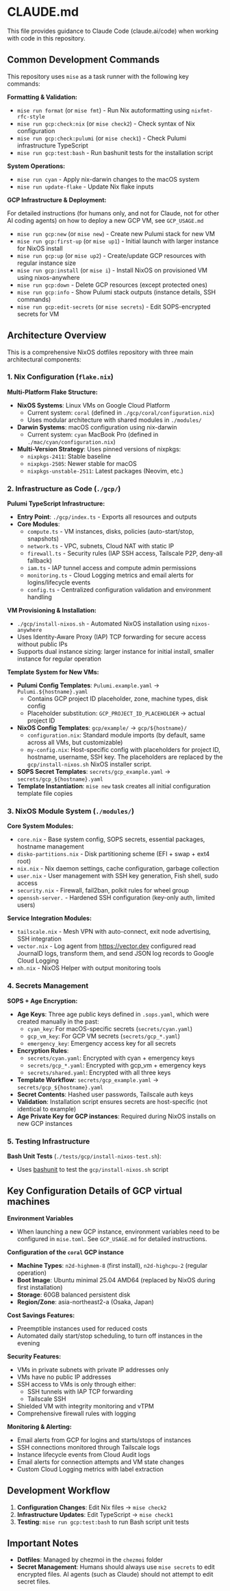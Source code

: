 # CLAUDE.md

This file provides guidance to Claude Code (claude.ai/code) when working with code in this repository.

## Common Development Commands

This repository uses `mise` as a task runner with the following key commands:

**Formatting & Validation:**
- `mise run format` (or `mise fmt`) - Run Nix autoformatting using `nixfmt-rfc-style`
- `mise run gcp:check:nix` (or `mise check2`) - Check syntax of Nix configuration
- `mise run gcp:check:pulumi` (or `mise check1`) - Check Pulumi infrastructure TypeScript
- `mise run gcp:test:bash` - Run bashunit tests for the installation script

**System Operations:**
- `mise run cyan` - Apply nix-darwin changes to the macOS system
- `mise run update-flake` - Update Nix flake inputs

**GCP Infrastructure & Deployment:**

For detailed instructions (for humans only, and not for Claude, not for other AI coding agents) on how to deploy a new GCP VM, see `GCP_USAGE.md`

- `mise run gcp:new` (or `mise new`) - Create new Pulumi stack for new VM
- `mise run gcp:first-up` (or `mise up1`) - Initial launch with larger instance for NixOS install
- `mise run gcp:up` (or `mise up2`) - Create/update GCP resources with regular instance size
- `mise run gcp:install` (or `mise i`) - Install NixOS on provisioned VM using nixos-anywhere
- `mise run gcp:down` - Delete GCP resources (except protected ones)
- `mise run gcp:info` - Show Pulumi stack outputs (instance details, SSH commands)
- `mise run gcp:edit-secrets` (or `mise secrets`) - Edit SOPS-encrypted secrets for VM

## Architecture Overview

This is a comprehensive NixOS dotfiles repository with three main architectural components:

### 1. Nix Configuration (`flake.nix`)

**Multi-Platform Flake Structure:**
- **NixOS Systems**: Linux VMs on Google Cloud Platform
  - Current system: `coral` (defined in `./gcp/coral/configuration.nix`)
  - Uses modular architecture with shared modules in `./modules/`
- **Darwin Systems**: macOS configuration using nix-darwin
  - Current system: `cyan` MacBook Pro (defined in `./mac/cyan/configuration.nix`)
- **Multi-Version Strategy**: Uses pinned versions of nixpkgs:
  - `nixpkgs-2411`: Stable baseline
  - `nixpkgs-2505`: Newer stable for macOS
  - `nixpkgs-unstable-2511`: Latest packages (Neovim, etc.)

### 2. Infrastructure as Code (`./gcp/`)

**Pulumi TypeScript Infrastructure:**
- **Entry Point**: `./gcp/index.ts` - Exports all resources and outputs
- **Core Modules**:
  - `compute.ts` - VM instances, disks, policies (auto-start/stop, snapshots)
  - `network.ts` - VPC, subnets, Cloud NAT with static IP
  - `firewall.ts` - Security rules (IAP SSH access, Tailscale P2P, deny-all fallback)
  - `iam.ts` - IAP tunnel access and compute admin permissions
  - `monitoring.ts` - Cloud Logging metrics and email alerts for logins/lifecycle events
  - `config.ts` - Centralized configuration validation and environment handling

**VM Provisioning & Installation:**
- `./gcp/install-nixos.sh` - Automated NixOS installation using `nixos-anywhere`
- Uses Identity-Aware Proxy (IAP) TCP forwarding for secure access without public IPs
- Supports dual instance sizing: larger instance for initial install, smaller instance for regular operation

**Template System for New VMs:**
- **Pulumi Config Templates**: `Pulumi.example.yaml` → `Pulumi.${hostname}.yaml`
  - Contains GCP project ID placeholder, zone, machine types, disk config
  - Placeholder substitution: `GCP_PROJECT_ID_PLACEHOLDER` → actual project ID
- **NixOS Config Templates**: `gcp/example/` → `gcp/${hostname}/`
  - `configuration.nix`: Standard module imports (by default, same across all VMs, but customizable)
  - `my-config.nix`: Host-specific config with placeholders for project ID, hostname, username, SSH key. The placeholders are replaced by the `gcp/install-nixos.sh` NixOS installer script.
- **SOPS Secret Templates**: `secrets/gcp_example.yaml` → `secrets/gcp_${hostname}.yaml`
- **Template Instantiation**: `mise new` task creates all initial configuration template file copies

### 3. NixOS Module System (`./modules/`)

**Core System Modules:**
- `core.nix` - Base system config, SOPS secrets, essential packages, hostname management
- `disko-partitions.nix` - Disk partitioning scheme (EFI + swap + ext4 root)
- `nix.nix` - Nix daemon settings, cache configuration, garbage collection
- `user.nix` - User management with SSH key generation, Fish shell, sudo access
- `security.nix` - Firewall, fail2ban, polkit rules for wheel group
- `openssh-server.` - Hardened SSH configuration (key-only auth, limited users)

**Service Integration Modules:**
- `tailscale.nix` - Mesh VPN with auto-connect, exit node advertising, SSH integration
- `vector.nix` - Log agent from https://vector.dev configured read JournalD logs, transform them, and send JSON log records to Google Cloud Logging
- `nh.nix` - NixOS Helper with output monitoring tools

### 4. Secrets Management

**SOPS + Age Encryption:**
- **Age Keys**: Three age public keys defined in `.sops.yaml`, which were created manually in the past:
  - `cyan_key`: For macOS-specific secrets (`secrets/cyan.yaml`)
  - `gcp_vm_key`: For GCP VM secrets (`secrets/gcp_*.yaml`)
  - `emergency_key`: Emergency access key for all secrets
- **Encryption Rules**:
  - `secrets/cyan.yaml`: Encrypted with cyan + emergency keys
  - `secrets/gcp_*.yaml`: Encrypted with gcp_vm + emergency keys
  - `secrets/shared.yaml`: Encrypted with all three keys
- **Template Workflow**: `secrets/gcp_example.yaml` → `secrets/gcp_${hostname}.yaml`
- **Secret Contents**: Hashed user passwords, Tailscale auth keys
- **Validation**: Installation script ensures secrets are host-specific (not identical to example)
- **Age Private Key for GCP instances**: Required during NixOS installs on new GCP instances

### 5. Testing Infrastructure

**Bash Unit Tests** (`./tests/gcp/install-nixos-test.sh`):
- Uses [bashunit](https://bashunit.typeddevs.com) to test the `gcp/install-nixos.sh` script

## Key Configuration Details of GCP virtual machines

**Environment Variables**
- When launching a new GCP instance, environment variables need to be configured in `mise.toml`. See `GCP_USAGE.md` for detailed instructions.

**Configuration of the `coral` GCP instance**
- **Machine Types**: `n2d-highmem-8` (first install), `n2d-highcpu-2` (regular operation)
- **Boot Image**: Ubuntu minimal 25.04 AMD64 (replaced by NixOS during first installation)
- **Storage**: 60GB balanced persistent disk
- **Region/Zone**: asia-northeast2-a (Osaka, Japan)

**Cost Savings Features:**
- Preemptible instances used for reduced costs
- Automated daily start/stop scheduling, to turn off instances in the evening

**Security Features:**
- VMs in private subnets with private IP addresses only
- VMs have no public IP addresses
- SSH access to VMs is only through either:
    - SSH tunnels with IAP TCP forwarding
    - Tailscale SSH
- Shielded VM with integrity monitoring and vTPM
- Comprehensive firewall rules with logging

**Monitoring & Alerting:**
- Email alerts from GCP for logins and starts/stops of instances
- SSH connections monitored through Tailscale logs
- Instance lifecycle events from Cloud Audit logs
- Email alerts for connection attempts and VM state changes
- Custom Cloud Logging metrics with label extraction

## Development Workflow

1. **Configuration Changes**: Edit Nix files → `mise check2`
2. **Infrastructure Updates**: Edit TypeScript → `mise check1`
3. **Testing**: `mise run gcp:test:bash` to run Bash script unit tests

## Important Notes

- **Dotfiles**: Managed by chezmoi in the `chezmoi` folder
- **Secret Management**: Humans should always use `mise secrets` to edit encrypted files. AI agents (such as Claude) should not attempt to edit secret files.
